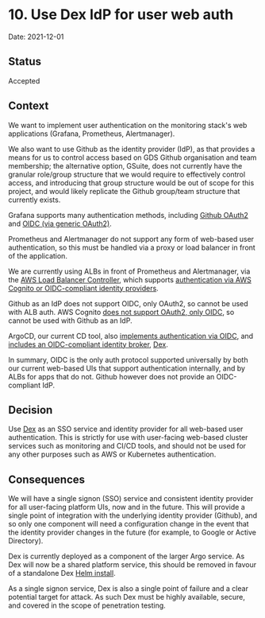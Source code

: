 # 10. Use Dex IdP for user web auth

Date: 2021-12-01

## Status

Accepted

## Context

We want to implement user authentication on the monitoring stack's web applications (Grafana, Prometheus, Alertmanager).

We also want to use Github as the identity provider (IdP), as that provides a means for us to control access based on GDS Github organisation and team membership; the alternative option, GSuite, does not currently have the granular role/group structure that we would require to effectively control access, and introducing that group structure would be out of scope for this project, and would likely replicate the Github group/team structure that currently exists.

Grafana supports many authentication methods, including [Github OAuth2](https://grafana.com/docs/grafana/latest/auth/github/) and [OIDC (via generic OAuth2)](https://grafana.com/docs/grafana/latest/auth/generic-oauth/).

Prometheus and Alertmanager do not support any form of web-based user authentication, so this must be handled via a proxy or load balancer in front of the application.

We are currently using ALBs in front of Prometheus and Alertmanager, via the [AWS Load Balancer Controller](0004-use-aws-load-balancer-controller-for-edge-traffic-services.md), which supports [authentication via AWS Cognito or OIDC-compliant identity providers](https://kubernetes-sigs.github.io/aws-load-balancer-controller/v2.3/guide/ingress/annotations/#authentication).

Github as an IdP does not support OIDC, only OAuth2, so cannot be used with ALB auth. AWS Cognito [does not support OAuth2, only OIDC](https://docs.aws.amazon.com/cognito/latest/developerguide/cognito-identity.html), so cannot be used with Github as an IdP.

ArgoCD, our current CD tool, also [implements authentication via OIDC](https://argo-cd.readthedocs.io/en/stable/operator-manual/user-management/#existing-oidc-provider), and [includes an OIDC-compliant identity broker](https://argoproj.github.io/argo-workflows/argo-server-sso-argocd/), [Dex](https://dexidp.io).

In summary, OIDC is the only auth protocol supported universally by both our current web-based UIs that support authentication internally, and by ALBs for apps that do not. Github however does not provide an OIDC-compliant IdP.

## Decision

Use [Dex](https://dexidp.io) as an SSO service and identity provider for all web-based user authentication. This is strictly for use with user-facing web-based cluster services such as monitoring and CI/CD tools, and should not be used for any other purposes such as AWS or Kubernetes authentication.

## Consequences

We will have a single signon (SSO) service and consistent identity provider for all user-facing platform UIs, now and in the future. This will provide a single point of integration with the underlying identity provider (Github), and so only one component will need a configuration change in the event that the identity provider changes in the future (for example, to Google or Active Directory).

Dex is currently deployed as a component of the larger Argo service. As Dex will now be a shared platform service, this should be removed in favour of a standalone Dex [Helm install](https://github.com/dexidp/helm-charts).

As a single signon service, Dex is also a single point of failure and a clear potential target for attack. As such Dex must be highly available, secure, and covered in the scope of penetration testing.
